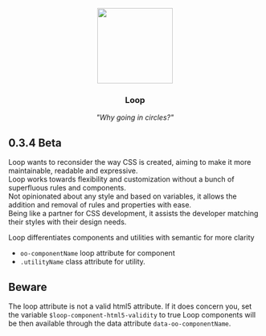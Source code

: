 <p align="center">
    <img align="center" src="https://avatars2.githubusercontent.com/u/36288586?s=300" width="150" alt="">
</p>
<h3 align="center">Loop</h3>
<p align="center">
<em>"Why going in circles?"</em>
</p>

## 0.3.4 Beta

Loop wants to reconsider the way CSS is created, aiming to make it more maintainable, readable and expressive.   
Loop works towards flexibility and customization without a bunch of superfluous rules and components.   
Not opinionated about any style and based on variables, it allows the addition and removal of rules and properties with ease.   
Being like a partner for CSS development, it assists the developer matching their styles with their design needs.

Loop differentiates components and utilities with semantic for more clarity

* `oo-componentName` loop attribute for component
* `.utilityName` class attribute for utility.

## Beware
The loop attribute is not a valid html5 attribute.
If it does concern you, set the variable `$loop-component-html5-validity` to true
Loop components will be then available through the data attribute `data-oo-componentName`.
